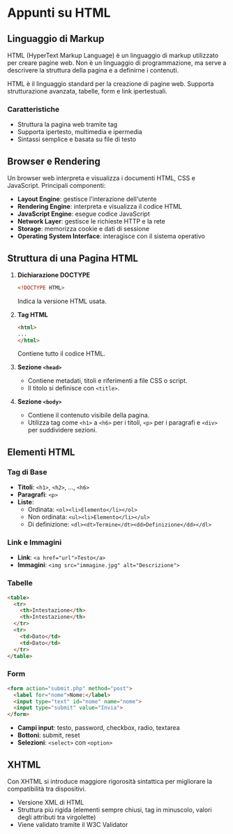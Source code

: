 # Appunti su HTML

## Linguaggio di Markup

HTML (HyperText Markup Language) è un linguaggio di markup utilizzato per creare pagine web. Non è un linguaggio di programmazione, ma serve a descrivere la struttura della pagina e a definirne i contenuti.

HTML è il linguaggio standard per la creazione di pagine web. Supporta strutturazione avanzata, tabelle, form e link ipertestuali.

### Caratteristiche

- Struttura la pagina web tramite tag
- Supporta ipertesto, multimedia e ipermedia
- Sintassi semplice e basata su file di testo

## Browser e Rendering

Un browser web interpreta e visualizza i documenti HTML, CSS e JavaScript. Principali componenti:

- **Layout Engine**: gestisce l'interazione dell'utente
- **Rendering Engine**: interpreta e visualizza il codice HTML
- **JavaScript Engine**: esegue codice JavaScript
- **Network Layer**: gestisce le richieste HTTP e la rete
- **Storage**: memorizza cookie e dati di sessione
- **Operating System Interface**: interagisce con il sistema operativo

## Struttura di una Pagina HTML

1. **Dichiarazione DOCTYPE**

   ```html
   <!DOCTYPE HTML>
   ```

   Indica la versione HTML usata.

2. **Tag HTML**

   ```html
   <html>
   ...
   </html>
   ```

   Contiene tutto il codice HTML.

3. **Sezione `<head>`**

   - Contiene metadati, titoli e riferimenti a file CSS o script.
   - Il titolo si definisce con `<title>`.

4. **Sezione `<body>`**

   - Contiene il contenuto visibile della pagina.
   - Utilizza tag come `<h1>` a `<h6>` per i titoli, `<p>` per i paragrafi e `<div>` per suddividere sezioni.

## Elementi HTML

### Tag di Base

- **Titoli**: `<h1>`, `<h2>`, ..., `<h6>`
- **Paragrafi**: `<p>`
- **Liste**:
  - Ordinata: `<ol><li>Elemento</li></ol>`
  - Non ordinata: `<ul><li>Elemento</li></ul>`
  - Di definizione: `<dl><dt>Termine</dt><dd>Definizione</dd></dl>`

### Link e Immagini

- **Link**: `<a href="url">Testo</a>`
- **Immagini**: `<img src="immagine.jpg" alt="Descrizione">`

### Tabelle

```html
<table>
  <tr>
    <th>Intestazione</th>
    <th>Intestazione</th>
  </tr>
  <tr>
    <td>Dato</td>
    <td>Dato</td>
  </tr>
</table>
```

### Form

```html
<form action="submit.php" method="post">
  <label for="nome">Nome:</label>
  <input type="text" id="nome" name="nome">
  <input type="submit" value="Invia">
</form>
```

- **Campi input**: testo, password, checkbox, radio, textarea
- **Bottoni**: submit, reset
- **Selezioni**: `<select>` con `<option>`

## XHTML

 Con XHTML si introduce maggiore rigorosità sintattica per migliorare la compatibilità tra dispositivi.

- Versione XML di HTML
- Struttura più rigida (elementi sempre chiusi, tag in minuscolo, valori degli attributi tra virgolette)
- Viene validato tramite il W3C Validator

